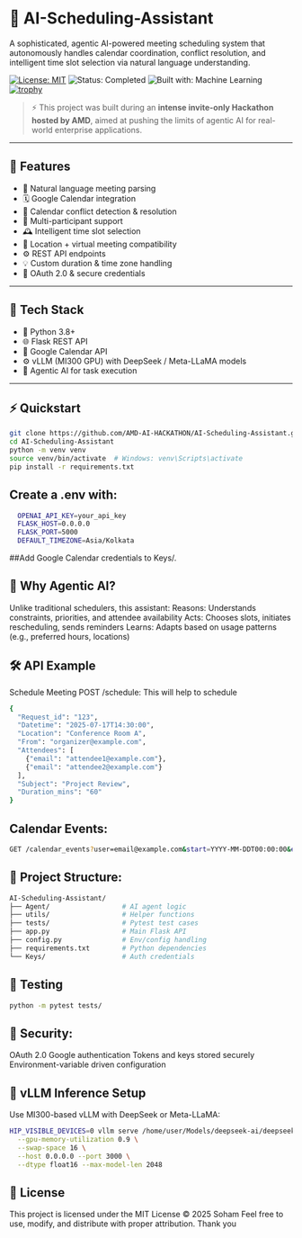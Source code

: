 # 🤖 AI-Scheduling-Assistant

A sophisticated, agentic AI-powered meeting scheduling system that autonomously handles calendar coordination, conflict resolution, and intelligent time slot selection via natural language understanding.

[![License: MIT](https://img.shields.io/badge/License-MIT-yellow.svg)](LICENSE)
![Status: Completed](https://img.shields.io/badge/Status-Completed-brightgreen)
![Built with: Machine Learning](https://img.shields.io/badge/Built%20With-Machine%20Learning-blueviolet)
[![trophy](https://github-profile-trophy.vercel.app/?username=OneTeraByte7&theme=onedark)](https://github.com/ryo-ma/github-profile-trophy)

> ⚡️ This project was built during an **intense invite-only Hackathon hosted by AMD**, aimed at pushing the limits of agentic AI for real-world enterprise applications.

---

## 🚀 Features

- 🧠 Natural language meeting parsing
- 🗓️ Google Calendar integration
- 🔄 Calendar conflict detection & resolution
- 👥 Multi-participant support
- 🕰️ Intelligent time slot selection
- 📍 Location + virtual meeting compatibility
- ⚙️ REST API endpoints
- 💡 Custom duration & time zone handling
- 🔐 OAuth 2.0 & secure credentials

---

## 🧰 Tech Stack

- 🐍 Python 3.8+
- 🌐 Flask REST API
- 📅 Google Calendar API
- ⚙️ vLLM (MI300 GPU) with DeepSeek / Meta-LLaMA models
- 🤖 Agentic AI for task execution

---

## ⚡ Quickstart

```bash
git clone https://github.com/AMD-AI-HACKATHON/AI-Scheduling-Assistant.git
cd AI-Scheduling-Assistant
python -m venv venv
source venv/bin/activate  # Windows: venv\Scripts\activate
pip install -r requirements.txt
```

## Create a .env with:
```bash
  OPENAI_API_KEY=your_api_key
  FLASK_HOST=0.0.0.0
  FLASK_PORT=5000
  DEFAULT_TIMEZONE=Asia/Kolkata
```
##Add Google Calendar credentials to Keys/.

## 🤖 Why Agentic AI?

Unlike traditional schedulers, this assistant:
Reasons: Understands constraints, priorities, and attendee availability
Acts: Chooses slots, initiates rescheduling, sends reminders
Learns: Adapts based on usage patterns (e.g., preferred hours, locations)

## 🛠️ API Example
Schedule Meeting
POST /schedule:
This will help to schedule
```bash
{
  "Request_id": "123",
  "Datetime": "2025-07-17T14:30:00",
  "Location": "Conference Room A",
  "From": "organizer@example.com",
  "Attendees": [
    {"email": "attendee1@example.com"},
    {"email": "attendee2@example.com"}
  ],
  "Subject": "Project Review",
  "Duration_mins": "60"
}
```

## Calendar Events:
```bash
GET /calendar_events?user=email@example.com&start=YYYY-MM-DDT00:00:00&end=YYYY-MM-DDT23:59:59
```

## 📂 Project Structure:
```bash
AI-Scheduling-Assistant/
├── Agent/                  # AI agent logic
├── utils/                  # Helper functions
├── tests/                  # Pytest test cases
├── app.py                  # Main Flask API
├── config.py               # Env/config handling
├── requirements.txt        # Python dependencies
└── Keys/                   # Auth credentials
```
## 🧪 Testing
```bash
python -m pytest tests/
```

## 🔐 Security:

OAuth 2.0 Google authentication
Tokens and keys stored securely
Environment-variable driven configuration

## 🧠 vLLM Inference Setup
Use MI300-based vLLM with DeepSeek or Meta-LLaMA:
```bash
HIP_VISIBLE_DEVICES=0 vllm serve /home/user/Models/deepseek-ai/deepseek-llm-7b-chat \
  --gpu-memory-utilization 0.9 \
  --swap-space 16 \
  --host 0.0.0.0 --port 3000 \
  --dtype float16 --max-model-len 2048
```

## 📜 License
This project is licensed under the MIT License © 2025 Soham
Feel free to use, modify, and distribute with proper attribution.
Thank you

